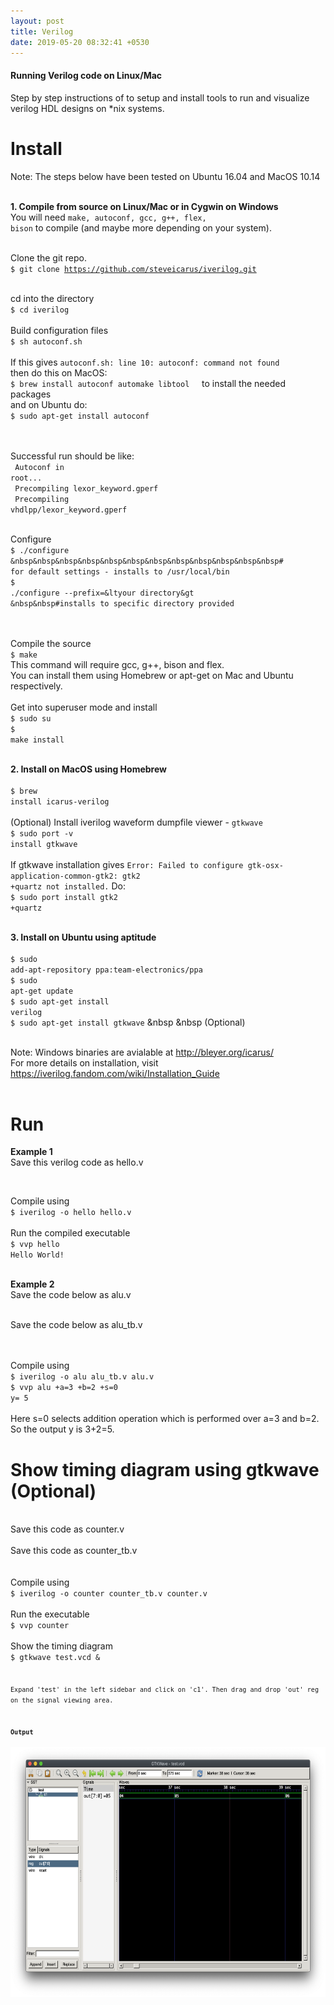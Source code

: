 ```yaml
---
layout: post
title: Verilog
date: 2019-05-20 08:32:41 +0530
---
```


<h4>Running Verilog code on Linux/Mac</h4>
Step by step instructions of to setup and install tools to run and visualize verilog HDL designs on *nix systems.


<h1>Install</h1>
<p>

Note: The steps below have been tested on Ubuntu 16.04 and MacOS 10.14 <br><br>


<b>1. Compile from source on Linux/Mac or in Cygwin on Windows</b><br>
You will need <code>make, autoconf, gcc, g++, flex, bison</code> to compile (and maybe more depending on your
system). <br><br>

Clone the git repo. <br>
<code>$ git clone https://github.com/steveicarus/iverilog.git</code><br>

<br>
cd into the directory <br>
<code>$ cd iverilog</code><br> <br>
Build configuration files <br>
<code>$ sh autoconf.sh</code> <br> <br>
If this gives <code>autoconf.sh: line 10: autoconf: command not found</code> <br>
then do this on MacOS:<br>
<code>$ brew install autoconf automake libtool</code> &nbsp &nbsp to install the needed packages <br>
and on Ubuntu do:<br>
<code>$ sudo apt-get install autoconf </code>

<br><br>
Successful run should be like: <br>
<code>
Autoconf in root...<br>
Precompiling lexor_keyword.gperf<br>
Precompiling vhdlpp/lexor_keyword.gperf</code><br><br>

Configure <br />
<code>$ ./configure   &nbsp&nbsp&nbsp&nbsp&nbsp&nbsp&nbsp&nbsp&nbsp&nbsp&nbsp&nbsp# for default settings - installs to /usr/local/bin</code>
<br>
<code>$ ./configure --prefix=&ltyour directory&gt  &nbsp&nbsp#installs to specific directory provided</code>

<br><br>
Compile the source <br>
<code>$ make</code> <br>
This command will require gcc, g++, bison and flex. <br>
You can install them using Homebrew or apt-get on Mac and Ubuntu respectively.<br>
<br>
Get into superuser mode and install<br>
<code>$ sudo su</code><br>
<code>$ make install</code><br>
<br>


<b>2. Install on MacOS using Homebrew</b><br><br>
<code>$ brew install icarus-verilog</code><br><br>
(Optional) Install iverilog waveform dumpfile viewer - <code>gtkwave</code><br>
<code>$ sudo port -v install gtkwave </code><br><br>
If gtkwave installation gives
<code>Error: Failed to configure gtk-osx-application-common-gtk2: gtk2 +quartz not installed.</code> Do:<br>
<code>$ sudo port install gtk2 +quartz</code><br><br>

<b>3. Install on Ubuntu using aptitude</b><br><br>
<code>$ sudo add-apt-repository ppa:team-electronics/ppa</code><br>
<code>$ sudo apt-get update</code><br>
<code>$ sudo apt-get install verilog</code><br>
<code>$ sudo apt-get install gtkwave</code> &nbsp &nbsp (Optional) <br>
<br>

Note: Windows binaries are avialable at <a href="http://bleyer.org/icarus/">http://bleyer.org/icarus/</a> <br>
For more details on installation, visit <a
href="https://iverilog.fandom.com/wiki/Installation_Guide">https://iverilog.fandom.com/wiki/Installation_Guide</a><br><br>
</p>
<h1>Run</h1>
<p>

<b>Example 1</b><br>
Save this verilog code as hello.v <br>
<script src="https://gist.github.com/axayjha/53ae51dd5f4199b5cecab5f2445fe8bb.js"></script>
<br>
<p>
Compile using <br>
<code>$ iverilog -o hello hello.v </code>
<br><br>Run the compiled executable<br>
<code>$ vvp hello</code><br>
<code>Hello World!</code> <br><br>

<b>Example 2</b> <br>
Save the code below as alu.v <br>
</p>
<script src="https://gist.github.com/axayjha/f82d99b905303e1ede13b03f672fb5cb.js"></script><br>
Save the code below as alu_tb.v <br>
<script src="https://gist.github.com/axayjha/4e3fdba295c860bc7018267371eb421a.js"></script>
<br><br>
<p>
Compile using <br>
<code>$ iverilog -o alu alu_tb.v alu.v </code><br>
<code>$ vvp alu +a=3 +b=2 +s=0 </code><br>
<code>y= 5</code><br><br>
Here s=0 selects addition operation which is performed over a=3 and b=2. <br>
So the output y is 3+2=5.<br>
</p>
<h1>Show timing diagram using gtkwave (Optional)</h1><br>
Save this code as counter.v<br>
<script src="https://gist.github.com/axayjha/a244054cb3081749802763ba7afc6780.js"></script><br>
Save this code as counter_tb.v<br>
<script src="https://gist.github.com/axayjha/2152ac7d8fad2729a3f9b97798dd65ee.js"></script><br>

<br>
Compile using<br>
<code>$ iverilog -o counter counter_tb.v counter.v</code><br><br>
Run the executable<br>
<code>$ vvp counter</code><br><br>
Show the timing diagram<br>
<code>$ gtkwave test.vcd &<code><br><br>
Expand 'test' in the left sidebar and click on 'c1'. Then drag and drop 'out' reg on the signal viewing area.<br>
<br><b>Output</b><br> 
<img src="https://github.com/axayjha/axayjha.github.io/raw/master/img/screenshots/gtkwave.png" style="width:700px;height:400px;">


